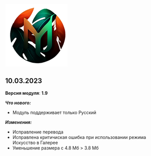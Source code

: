 <img src="https://raw.githubusercontent.com/kazhemons/CNtoRU/main/img/Logo.png">

## 10.03.2023 ##

**Версия модуля**: **1.9**

***Что нового:***
- Модуль поддерживает только Русский

***Изменения:***
- Исправление перевода
- Исправлена критичиская ошибка при использовании режима Искусство в Галерее
- Уменьшение размера с 4.8 Мб > 3.8 Мб

